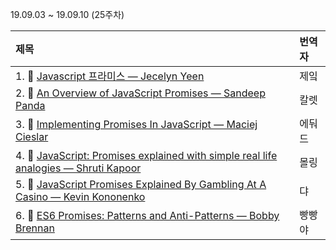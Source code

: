 19.09.03 ~ 19.09.10 (25주차)

|     제목     |    번역자    |
| :---------- | :--------- |
| 1. 📜 [Javascript 프라미스 — Jecelyn Yeen](https://github.com/Lee-hyuna/33-js-concepts-kr/wiki/javascript-promises-for-dummies) | 제잌 |
| 2. 📜 [An Overview of JavaScript Promises — Sandeep Panda](https://www.sitepoint.com/overview-javascript-promises/) | 칼렛 |
| 3. 📜 [Implementing Promises In JavaScript — Maciej Cieslar](https://github.com/Lee-hyuna/33-js-concepts-kr/wiki/Implementing-Promises-In-JavaScript) | 에둬드 |
| 4. 📜 [JavaScript: Promises explained with simple real life analogies — Shruti Kapoor](https://github.com/Lee-hyuna/33-js-concepts-kr/wiki/JavaScript:-Promises-explained-with-simple-real-life-analogies) | 몰링 |
| 5. 📜 [ JavaScript Promises Explained By Gambling At A Casino — Kevin Kononenko](https://github.com/Lee-hyuna/33-js-concepts-kr/wiki/%EC%B9%B4%EC%A7%80%EB%85%B8-%EA%B2%8C%EC%9E%84%EB%B8%94%EC%9D%84-%ED%86%B5%ED%95%B4-%EC%84%A4%EB%AA%85%ED%95%98%EB%8A%94-Javascript-Promise) | 댜 |
| 6. 📜 [ES6 Promises: Patterns and Anti-Patterns — Bobby Brennan](https://medium.com/datafire-io/es6-promises-patterns-and-anti-patterns-bbb21a5d0918) | 빵빵야 |